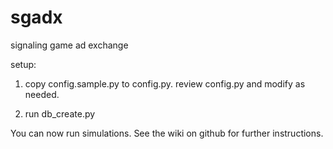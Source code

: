 # sgadx
signaling game ad exchange

setup:
1) copy config.sample.py to config.py. review config.py and modify as needed.

2) run db_create.py

You can now run simulations. See the wiki on github for further instructions.
